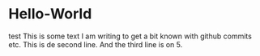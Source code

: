 # Hello-World
test
This is some text I am writing to get a bit known with github commits etc.
This is de second line.
And the third line is on 5.
